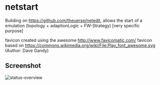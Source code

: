 # netstart
Building on https://github.com/theuerse/netedit, allows the start of a emulation (topology + adaptionLogic + FW-Strategy) [very specific purpose]

favicon created using the awesome http://www.favicomatic.com/
favicon based on https://commons.wikimedia.org/wiki/File:Play_font_awesome.svg (Author: Dave Gandy)

## Screenshot
![status-overview](https://cloud.githubusercontent.com/assets/16044516/19934224/2e88a568-a116-11e6-9368-7e50cd054513.png)
